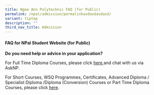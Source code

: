 ```yaml
---
title: Ngee Ann Polytechnic FAQ (for Public)
permalink: /npal/admission/permalinkasdasdasdasd/
variant: tiptap
description: ""
third_nav_title: Admission
---
```

<h4><strong>FAQ for NPal Student Website (for Public)</strong></h4>
<p><strong>Do you need help or advice in your application?​</strong>
</p>
<p>​For Full Time Diploma Courses, please click ​<a href="https://www.np.edu.sg/" rel="noopener noreferrer nofollow" target="_blank">here </a>and chat with us via​ AskNP​.​</p>
<p>For Short Courses, WSQ Programmes, Certificates, Advanced Diploma / Specialist
Diploma /Diploma (Conversion) Courses or Part Time Diploma Courses, please
click&nbsp;<a href="https://cet.np.edu.sg/contact/" rel="noopener noreferrer nofollow" target="_blank">here</a>.
​</p>